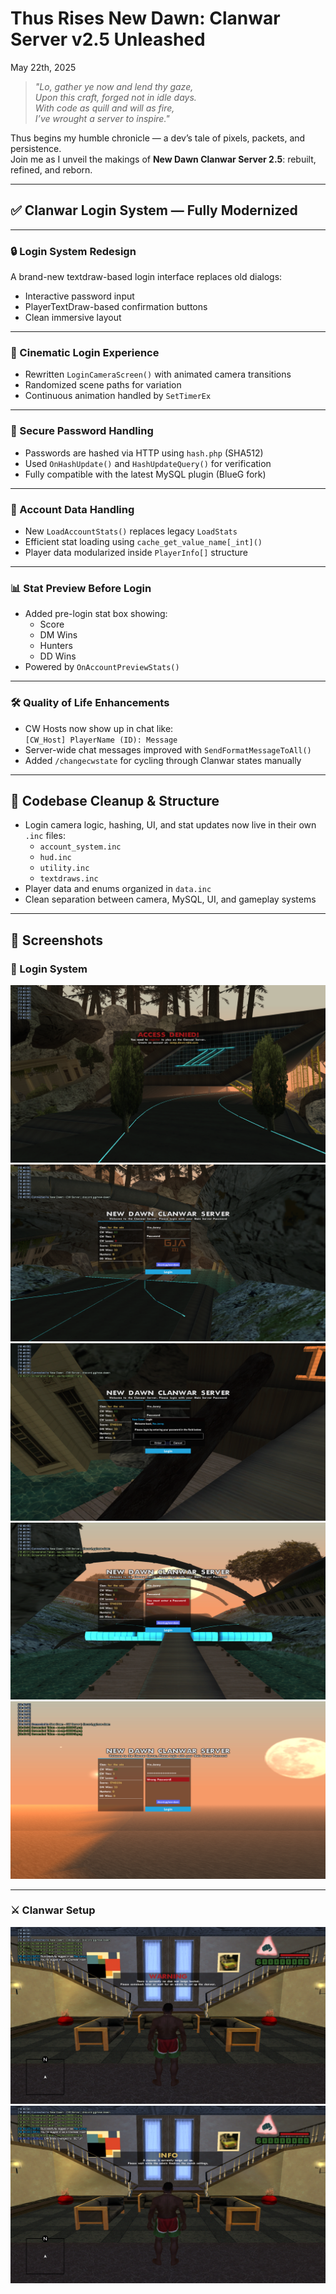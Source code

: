 # Thus Rises New Dawn: Clanwar Server v2.5 Unleashed

May 22th, 2025

> *"Lo, gather ye now and lend thy gaze,  
> Upon this craft, forged not in idle days.  
> With code as quill and will as fire,  
> I’ve wrought a server to inspire."*

Thus begins my humble chronicle — a dev’s tale of pixels, packets, and persistence.  
Join me as I unveil the makings of **New Dawn Clanwar Server 2.5**: rebuilt, refined, and reborn.

---

## ✅ Clanwar Login System — Fully Modernized

---

### 🔒 Login System Redesign

A brand-new textdraw-based login interface replaces old dialogs:

- Interactive password input  
- PlayerTextDraw-based confirmation buttons  
- Clean immersive layout  

---

### 📸 Cinematic Login Experience

- Rewritten `LoginCameraScreen()` with animated camera transitions  
- Randomized scene paths for variation  
- Continuous animation handled by `SetTimerEx`  

---

### 🔑 Secure Password Handling

- Passwords are hashed via HTTP using `hash.php` (SHA512)  
- Used `OnHashUpdate()` and `HashUpdateQuery()` for verification  
- Fully compatible with the latest MySQL plugin (BlueG fork)  

---

### 🧠 Account Data Handling

- New `LoadAccountStats()` replaces legacy `LoadStats`  
- Efficient stat loading using `cache_get_value_name[_int]()`  
- Player data modularized inside `PlayerInfo[]` structure  

---

### 📊 Stat Preview Before Login

- Added pre-login stat box showing:  
  - Score  
  - DM Wins  
  - Hunters  
  - DD Wins  
- Powered by `OnAccountPreviewStats()`  

---

### 🛠️ Quality of Life Enhancements

- CW Hosts now show up in chat like:  
  `[CW_Host] PlayerName (ID): Message`  
- Server-wide chat messages improved with `SendFormatMessageToAll()`  
- Added `/changecwstate` for cycling through Clanwar states manually  

---

## 🧼 Codebase Cleanup & Structure

- Login camera logic, hashing, UI, and stat updates now live in their own `.inc` files:  
  - `account_system.inc`  
  - `hud.inc`  
  - `utility.inc`  
  - `textdraws.inc`  
- Player data and enums organized in `data.inc`  
- Clean separation between camera, MySQL, UI, and gameplay systems  

---

## 📸 Screenshots

### 🔐 Login System

![Login Error](../assets/post1/loginerror.png)
![Login Screen](../assets/post1/login.png)  
![Login Dialog](../assets/post1/logindialog.png)  
![Missing Input](../assets/post1/loginnoinput.png)  
![Missing Password](../assets/post1/loginnopassword.png)  

---

### ⚔️ Clanwar Setup

![No Clanwar](../assets/post1/nocw.png)  
![Setup Clanwar](../assets/post1/setupcw.png)
